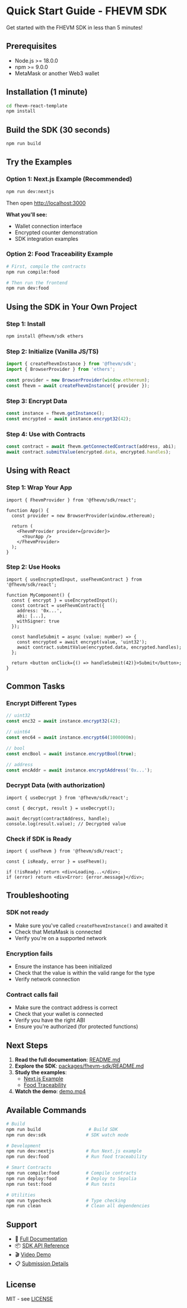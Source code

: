 # Quick Start Guide - FHEVM SDK

Get started with the FHEVM SDK in less than 5 minutes!

## Prerequisites

- Node.js >= 18.0.0
- npm >= 9.0.0
- MetaMask or another Web3 wallet

## Installation (1 minute)

```bash
cd fhevm-react-template
npm install
```

## Build the SDK (30 seconds)

```bash
npm run build
```

## Try the Examples

### Option 1: Next.js Example (Recommended)

```bash
npm run dev:nextjs
```

Then open [http://localhost:3000](http://localhost:3000)

**What you'll see:**
- Wallet connection interface
- Encrypted counter demonstration
- SDK integration examples

### Option 2: Food Traceability Example

```bash
# First, compile the contracts
npm run compile:food

# Then run the frontend
npm run dev:food
```

## Using the SDK in Your Own Project

### Step 1: Install

```bash
npm install @fhevm/sdk ethers
```

### Step 2: Initialize (Vanilla JS/TS)

```typescript
import { createFhevmInstance } from '@fhevm/sdk';
import { BrowserProvider } from 'ethers';

const provider = new BrowserProvider(window.ethereum);
const fhevm = await createFhevmInstance({ provider });
```

### Step 3: Encrypt Data

```typescript
const instance = fhevm.getInstance();
const encrypted = await instance.encrypt32(42);
```

### Step 4: Use with Contracts

```typescript
const contract = await fhevm.getConnectedContract(address, abi);
await contract.submitValue(encrypted.data, encrypted.handles);
```

## Using with React

### Step 1: Wrap Your App

```tsx
import { FhevmProvider } from '@fhevm/sdk/react';

function App() {
  const provider = new BrowserProvider(window.ethereum);

  return (
    <FhevmProvider provider={provider}>
      <YourApp />
    </FhevmProvider>
  );
}
```

### Step 2: Use Hooks

```tsx
import { useEncryptedInput, useFhevmContract } from '@fhevm/sdk/react';

function MyComponent() {
  const { encrypt } = useEncryptedInput();
  const contract = useFhevmContract({
    address: '0x...',
    abi: [...],
    withSigner: true
  });

  const handleSubmit = async (value: number) => {
    const encrypted = await encrypt(value, 'uint32');
    await contract.submitValue(encrypted.data, encrypted.handles);
  };

  return <button onClick={() => handleSubmit(42)}>Submit</button>;
}
```

## Common Tasks

### Encrypt Different Types

```typescript
// uint32
const enc32 = await instance.encrypt32(42);

// uint64
const enc64 = await instance.encrypt64(1000000n);

// bool
const encBool = await instance.encryptBool(true);

// address
const encAddr = await instance.encryptAddress('0x...');
```

### Decrypt Data (with authorization)

```tsx
import { useDecrypt } from '@fhevm/sdk/react';

const { decrypt, result } = useDecrypt();

await decrypt(contractAddress, handle);
console.log(result.value); // Decrypted value
```

### Check if SDK is Ready

```tsx
import { useFhevm } from '@fhevm/sdk/react';

const { isReady, error } = useFhevm();

if (!isReady) return <div>Loading...</div>;
if (error) return <div>Error: {error.message}</div>;
```

## Troubleshooting

### SDK not ready
- Make sure you've called `createFhevmInstance()` and awaited it
- Check that MetaMask is connected
- Verify you're on a supported network

### Encryption fails
- Ensure the instance has been initialized
- Check that the value is within the valid range for the type
- Verify network connection

### Contract calls fail
- Make sure the contract address is correct
- Check that your wallet is connected
- Verify you have the right ABI
- Ensure you're authorized (for protected functions)

## Next Steps

1. **Read the full documentation**: [README.md](./README.md)
2. **Explore the SDK**: [packages/fhevm-sdk/README.md](./packages/fhevm-sdk/README.md)
3. **Study the examples**:
   - [Next.js Example](./examples/nextjs-example/README.md)
   - [Food Traceability](./examples/food-traceability/README.md)
4. **Watch the demo**: [demo.mp4](./demo.mp4)

## Available Commands

```bash
# Build
npm run build                  # Build SDK
npm run dev:sdk               # SDK watch mode

# Development
npm run dev:nextjs            # Run Next.js example
npm run dev:food              # Run food traceability

# Smart Contracts
npm run compile:food          # Compile contracts
npm run deploy:food           # Deploy to Sepolia
npm run test:food             # Run tests

# Utilities
npm run typecheck             # Type checking
npm run clean                 # Clean all dependencies
```

## Support

- 📖 [Full Documentation](./README.md)
- 📦 [SDK API Reference](./packages/fhevm-sdk/README.md)
- 🎬 [Video Demo](./demo.mp4)
- 📋 [Submission Details](./SUBMISSION.md)

## License

MIT - see [LICENSE](./LICENSE)
